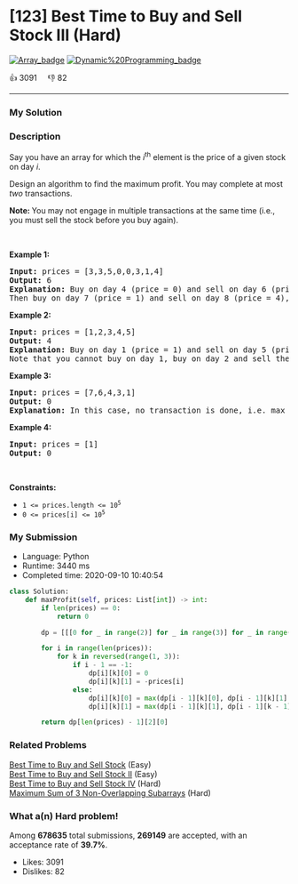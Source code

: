 # [123] Best Time to Buy and Sell Stock III (Hard)

[![Array_badge](https://img.shields.io/badge/topic-Array-green.svg)](https://leetcode.com/problems/best-time-to-buy-and-sell-stock-iii/)  [![Dynamic%20Programming_badge](https://img.shields.io/badge/topic-Dynamic%20Programming-green.svg)](https://leetcode.com/problems/best-time-to-buy-and-sell-stock-iii/) 

:+1: 3091 &nbsp; &nbsp; :thumbsdown: 82

---

### My Solution


### Description
<p>Say you have an array for which the <em>i</em><sup>th</sup> element is the price of a given stock on day <em>i</em>.</p>

<p>Design an algorithm to find the maximum profit. You may complete at most <em>two</em> transactions.</p>

<p><strong>Note:&nbsp;</strong>You may not engage in multiple transactions at the same time (i.e., you must sell the stock before you buy again).</p>

<p>&nbsp;</p>
<p><strong>Example 1:</strong></p>

<pre>
<strong>Input:</strong> prices = [3,3,5,0,0,3,1,4]
<strong>Output:</strong> 6
<strong>Explanation:</strong> Buy on day 4 (price = 0) and sell on day 6 (price = 3), profit = 3-0 = 3.
Then buy on day 7 (price = 1) and sell on day 8 (price = 4), profit = 4-1 = 3.</pre>

<p><strong>Example 2:</strong></p>

<pre>
<strong>Input:</strong> prices = [1,2,3,4,5]
<strong>Output:</strong> 4
<strong>Explanation:</strong> Buy on day 1 (price = 1) and sell on day 5 (price = 5), profit = 5-1 = 4.
Note that you cannot buy on day 1, buy on day 2 and sell them later, as you are engaging multiple transactions at the same time. You must sell before buying again.
</pre>

<p><strong>Example 3:</strong></p>

<pre>
<strong>Input:</strong> prices = [7,6,4,3,1]
<strong>Output:</strong> 0
<strong>Explanation:</strong> In this case, no transaction is done, i.e. max profit = 0.
</pre>

<p><strong>Example 4:</strong></p>

<pre>
<strong>Input:</strong> prices = [1]
<strong>Output:</strong> 0
</pre>

<p>&nbsp;</p>
<p><strong>Constraints:</strong></p>

<ul>
	<li><code>1 &lt;=&nbsp;prices.length &lt;= 10<sup>5</sup></code></li>
	<li><code>0 &lt;=&nbsp;prices[i] &lt;=&nbsp;10<sup>5</sup></code></li>
</ul>



### My Submission

- Language: Python
- Runtime: 3440 ms
- Completed time: 2020-09-10 10:40:54

```Python
class Solution:
    def maxProfit(self, prices: List[int]) -> int:
        if len(prices) == 0:
            return 0

        dp = [[[0 for _ in range(2)] for _ in range(3)] for _ in range(len(prices))]

        for i in range(len(prices)):
            for k in reversed(range(1, 3)):
                if i - 1 == -1:
                    dp[i][k][0] = 0
                    dp[i][k][1] = -prices[i]
                else:
                    dp[i][k][0] = max(dp[i - 1][k][0], dp[i - 1][k][1] + prices[i])
                    dp[i][k][1] = max(dp[i - 1][k][1], dp[i - 1][k - 1][0] - prices[i])

        return dp[len(prices) - 1][2][0]
```


### Related Problems
[Best Time to Buy and Sell Stock](https://leetcode.com/problems/best-time-to-buy-and-sell-stock/) (Easy) <br>
[Best Time to Buy and Sell Stock II](https://leetcode.com/problems/best-time-to-buy-and-sell-stock-ii/) (Easy) <br>
[Best Time to Buy and Sell Stock IV](https://leetcode.com/problems/best-time-to-buy-and-sell-stock-iv/) (Hard) <br>
[Maximum Sum of 3 Non-Overlapping Subarrays](https://leetcode.com/problems/maximum-sum-of-3-non-overlapping-subarrays/) (Hard) <br>



### What a(n) Hard problem!
Among **678635** total submissions, **269149** are accepted, with an acceptance rate of **39.7%**. <br>

- Likes: 3091
- Dislikes: 82

